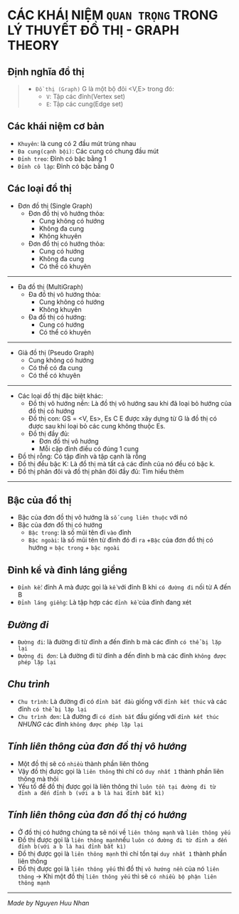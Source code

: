 # CÁC KHÁI NIỆM `QUAN TRỌNG` TRONG LÝ THUYẾT ĐỒ THỊ - GRAPH THEORY
## Định nghĩa đồ thị
>  - `Đồ thị (Graph)` G là một bộ đôi <V,E> trong đó:
>    + `V`: Tập các đỉnh(Vertex set)
>    + `E`: Tập các cung(Edge set)
## Các khái niệm cơ bản
 - `Khuyên`: là cung có 2 đầu mút trùng nhau
 - `Đa cung(cạnh bội)`: Các cung có chung đầu mút
 - `Đỉnh treo`: Đỉnh có bậc bằng 1
 - `Đỉnh cô lập`: Đỉnh có bậc bằng 0
## Các loại đồ thị
  + Đơn đồ thị (Single Graph)
    + Đơn đồ thị vô hướng thỏa:
        + Cung không có hướng
        + Không đa cung
        + Không khuyên
    + Đơn đồ thị có hướng thỏa:
        + Cung có hướng
        + Không đa cung
        + Có thể có khuyên
<hr>
   
  + Đa đồ thị (MultiGraph)
    + Đa đồ thị vô hướng thỏa:
       + Cung không có hướng
       + Không khuyên
    + Đa đồ thị có hướng:
       + Cung có hướng
       + Có thể có khuyên
<hr>
     
  + Giả đồ thị (Pseudo Graph)
      + Cung không có hướng
      + Có thể có đa cung
      + Có thể có khuyên
<hr>

 + Các loại đồ thị đặc biệt khác:
   + Đồ thị vô hướng nền: Là đồ thị vô hướng sau khi đã loại bỏ hướng của đồ thị có hướng
   + Đồ thị con: GS = <V, Es>, Es C E được xây dựng từ G là đồ thị có được sau khi loại bỏ các cung không thuộc Es.
   + Đồ thị đầy đủ:
     + Đơn đồ thị vô hướng
     + Mỗi cặp đỉnh điều có đúng 1 cung
  + Đồ thị rỗng: Có tập đỉnh và tập cạnh là rỗng
  + Đồ thị đều bậc K: Là đồ thị mà tất cả các đỉnh của nó đều có bậc k.
  + Đồ thị phân đôi và đồ thị phân đôi đầy đủ: Tìm hiểu thêm
<hr>

## Bậc của đồ thị
+ Bậc của đơn đồ thị vô hướng là `số cung liên thuộc` với nó
+ Bậc của đơn đồ thị có hướng
  + `Bậc trong`: là số mũi tên đi `vào` đỉnh 
  + `Bậc ngoài`: là số mũi tên từ đỉnh đó đi `ra`
  +`Bậc` của đơn đồ thị có hướng = `bậc trong` + `bậc ngoài`
## Đỉnh kề và đỉnh láng giềng
+ `Đỉnh kề`: đỉnh A mà được gọi là `kề` với đỉnh B khi `có đường đi` nối từ A đến B
+ `Đỉnh láng giềng`: Là tập hợp các `đỉnh kề` của đỉnh đang xét
## *Đường đi*
* `Đường đi`: là đường đi từ đỉnh a đến đỉnh b mà các đỉnh `có thể bị lặp lại`
* `Đường đi đơn`: Là đường đi từ đỉnh a đến đỉnh b mà các đỉnh `không được phép lặp lại`
## *Chu trình*
* `Chu trình`: Là đường đi có `đỉnh bắt đầu` giống với `đỉnh kết thúc` và các đỉnh `có thể bị lặp lại`
* `Chu trình đơn`: Là đường đi `có đỉnh bắt` đầu giống với `đỉnh kết thúc` *NHƯNG* các đỉnh `không được phép lặp lại`
## *Tính liên thông của đơn đồ thị vô hướng*
* Một đồ thị sẽ có `nhiều` thành phần liên thông
* Vậy đồ thị được gọi là `liên thông` thì chỉ có `duy nhất 1` thành phần liên thông mà thôi
* Yếu tố để đồ thị được gọi là liên thông thì `luôn tồn tại đường đi từ đỉnh a đến đỉnh b (với a b là hai đỉnh bất kì)`
## *Tính liên thông của đơn đồ thị có hướng*
* Ở đồ thị có hướng chúng ta sẽ nói về `liên thông mạnh` và `liên thông yếu`
* Đồ thị được gọi là `liên thông mạnh`nếu `luôn có đường đi từ đỉnh a đến đỉnh b(với a b là hai đỉnh bất kì)`
* Đồ thị được gọi là `liên thông mạnh` thì chỉ tồn tại `duy nhất 1` thành phần liên thông
* Đồ thị được gọi là `liên thông yếu` thì đồ thị `vô hướng nền` của nó `liên thông` -> Khi một đồ thị `liên thông yếu` thì sẽ `có nhiều bộ phận liên thông mạnh`
 <hr>
 
 *Made by Nguyen Huu Nhan*
